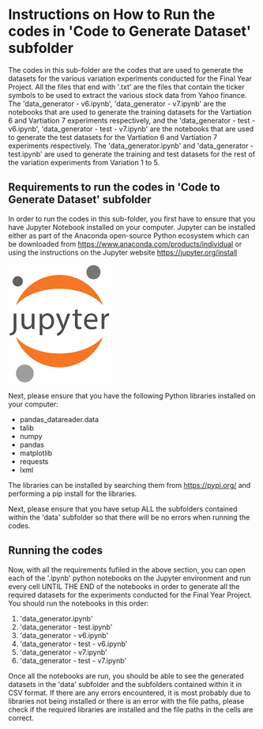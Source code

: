 # Instructions on How to Run the codes in 'Code to Generate Dataset' subfolder

The codes in this sub-folder are the codes that are used to generate the datasets for the various variation experiments conducted for the Final Year Project. All the files that
end with '.txt' are the files that contain the ticker symbols to be used to extract the various stock data from Yahoo finance. The 'data_generator - v6.ipynb', 
'data_generator - v7.ipynb' are the notebooks that are used to generate the training datasets for the Vartiation 6 and Vartiation 7 experiments respectively, and 
the 'data_generator - test - v6.ipynb', 'data_generator - test - v7.ipynb' are the notebooks that are used to generate the test datasets for the Vartiation 6 and 
Vartiation 7 experiments respectively. The 'data_generator.ipynb' and 'data_generator - test.ipynb' are used to generate the training and test datasets for the rest of the 
variation experiments from Variation 1 to 5.

## Requirements to run the codes in 'Code to Generate Dataset' subfolder

In order to run the codes in this sub-folder, you first have to ensure that you have Jupyter Notebook installed on your computer. Jupyter can be installed either as part of the 
Anaconda open-source Python ecosystem which can be downloaded from https://www.anaconda.com/products/individual or using the instructions on the Jupyter website 
https://jupyter.org/install

![Image of poster](https://github.com/ShearmanChua/Difficulty-in-Deep-Learning/blob/main/images/jupyter.png)


Next, please ensure that you have the following Python libraries installed on your computer:

- pandas_datareader.data
- talib
- numpy
- pandas
- matplotlib
- requests
- lxml

The libraries can be installed by searching them from https://pypi.org/ and performing a pip install for the libraries.

Next, please ensure that you have setup ALL the subfolders contained within the 'data' subfolder so that there will be no errors when running the codes. 


## Running the codes

Now, with all the requirements fufiled in the above section, you can open each of the '.ipynb' python notebooks on the Jupyter environment and run every cell UNTIL THE END of
the notebooks in order to generate all the required datasets for the experiments conducted for the Final Year Project. You should run the notebooks in this order:

1. 'data_generator.ipynb'
2. 'data_generator - test.ipynb'
3. 'data_generator - v6.ipynb'
4. 'data_generator - test - v6.ipynb'
5. 'data_generator - v7.ipynb'
6. 'data_generator - test - v7.ipynb'

Once all the notebooks are run, you should be able to see the generated datasets in the 'data' subfolder and the subfolders contained within it  in CSV format. If there are
any errors encountered, it is most probably due to libraries not being installed or there is an error with the file paths, please check if the required libraries are installed
and the file paths in the cells are correct.


